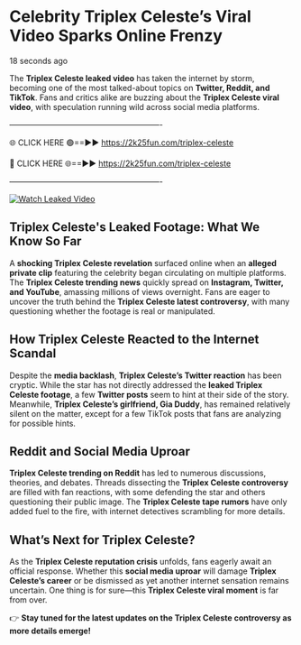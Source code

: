 # Celebrity Triplex Celeste’s Viral Video Sparks Online Frenzy

18 seconds ago

The **Triplex Celeste leaked video** has taken the internet by storm, becoming one of the most talked-about topics on **Twitter, Reddit, and TikTok**. Fans and critics alike are buzzing about the **Triplex Celeste viral video**, with speculation running wild across social media platforms.

———————————————————-

🌐 CLICK HERE 🟢==►► https://2k25fun.com/triplex-celeste

🔴 CLICK HERE 🌐==►► https://2k25fun.com/triplex-celeste

———————————————————-

[![Watch Leaked Video](https://miro.medium.com/v2/resize:fit:828/format:webp/1*cilzJN44JGOrTw9NJCrNHA.gif "Watch Leaked Video")](https://2k25fun.com/triplex-celeste)

## **Triplex Celeste's Leaked Footage: What We Know So Far**  
A **shocking Triplex Celeste revelation** surfaced online when an **alleged private clip** featuring the celebrity began circulating on multiple platforms. The **Triplex Celeste trending news** quickly spread on **Instagram, Twitter, and YouTube**, amassing millions of views overnight. Fans are eager to uncover the truth behind the **Triplex Celeste latest controversy**, with many questioning whether the footage is real or manipulated.  

## **How Triplex Celeste Reacted to the Internet Scandal**  
Despite the **media backlash**, **Triplex Celeste’s Twitter reaction** has been cryptic. While the star has not directly addressed the **leaked Triplex Celeste footage**, a few **Twitter posts** seem to hint at their side of the story. Meanwhile, **Triplex Celeste’s girlfriend, Gia Duddy**, has remained relatively silent on the matter, except for a few TikTok posts that fans are analyzing for possible hints.  

## **Reddit and Social Media Uproar**  
**Triplex Celeste trending on Reddit** has led to numerous discussions, theories, and debates. Threads dissecting the **Triplex Celeste controversy** are filled with fan reactions, with some defending the star and others questioning their public image. The **Triplex Celeste tape rumors** have only added fuel to the fire, with internet detectives scrambling for more details.  

## **What’s Next for Triplex Celeste?**  
As the **Triplex Celeste reputation crisis** unfolds, fans eagerly await an official response. Whether this **social media uproar** will damage **Triplex Celeste’s career** or be dismissed as yet another internet sensation remains uncertain. One thing is for sure—this **Triplex Celeste viral moment** is far from over.  

👉 **Stay tuned for the latest updates on the Triplex Celeste controversy as more details emerge!**  